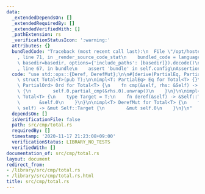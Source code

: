 ```yaml
---
data:
  _extendedDependsOn: []
  _extendedRequiredBy: []
  _extendedVerifiedWith: []
  _pathExtension: rs
  _verificationStatusIcon: ':warning:'
  attributes: {}
  bundledCode: "Traceback (most recent call last):\n  File \"/opt/hostedtoolcache/Python/3.9.0/x64/lib/python3.9/site-packages/onlinejudge_verify/documentation/build.py\"\
    , line 71, in _render_source_code_stat\n    bundled_code = language.bundle(stat.path,\
    \ basedir=basedir, options={'include_paths': [basedir]}).decode()\n  File \"/opt/hostedtoolcache/Python/3.9.0/x64/lib/python3.9/site-packages/onlinejudge_verify/languages/user_defined.py\"\
    , line 67, in bundle\n    assert 'bundle' in self.config\nAssertionError\n"
  code: "use std::ops::{Deref, DerefMut};\n\n#[derive(PartialEq, PartialOrd)]\npub\
    \ struct Total<T>(pub T);\n\nimpl<T: PartialEq> Eq for Total<T> {}\n\nimpl<T:\
    \ PartialOrd> Ord for Total<T> {\n    fn cmp(&self, rhs: &Self) -> std::cmp::Ordering\
    \ {\n        self.0.partial_cmp(&rhs.0).unwrap()\n    }\n}\n\nimpl<T> Deref for\
    \ Total<T> {\n    type Target = T;\n    fn deref(&self) -> &Self::Target {\n \
    \       &self.0\n    }\n}\n\nimpl<T> DerefMut for Total<T> {\n    fn deref_mut(&mut\
    \ self) -> &mut Self::Target {\n        &mut self.0\n    }\n}\n"
  dependsOn: []
  isVerificationFile: false
  path: src/cmp/total.rs
  requiredBy: []
  timestamp: '2020-11-17 21:23:08+09:00'
  verificationStatus: LIBRARY_NO_TESTS
  verifiedWith: []
documentation_of: src/cmp/total.rs
layout: document
redirect_from:
- /library/src/cmp/total.rs
- /library/src/cmp/total.rs.html
title: src/cmp/total.rs
---
```

